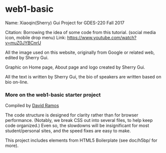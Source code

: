 # web1-basic
Name: Xiaoqin(Sherry) Gui
Project for GDES-220 Fall 2017

Citation:
Borrowing the idea of some code from this tutorial. (social media icon, mobile drop menu)
Link: https://www.youtube.com/watch?v=muZ0JYBCnrU

All the image used on this website, originally from Google or related web, edited by Sherry Gui.

Graphic on Home page, About page and logo created by Sherry Gui.

All the text is written by Sherry Gui, the bio of speakers are written based on bio on-line.

### More on the web1-basic starter project

Compiled by [David Ramos](http://imaginaryterrain.com)

The code structure is designed for clarity rather than for browser performance. (Notably, we break CSS out into several files, to help keep code organized.) Even so, the slowdowns will be insignificant for most student/personal sites, and the speed fixes are easy to make.

This project includes elements from HTML5 Boilerplate (see doc/h5bp/ for more).
